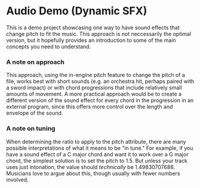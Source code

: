 # Audio Demo (Dynamic SFX)

This is a demo project showcasing one way to have sound effects that change pitch to fit the music. This approach is not neccessarily the optimal version, but it hopefully provides an introduction to some of the main concepts you need to understand.

### A note on approach

This approach, using the in-engine pitch feature to change the pitch of a file, works best with short sounds (e.g. an orchestra hit, perhaps paired with a sword impact) or with chord progressions that include relatively small amounts of movement. A more practical approach would be to create a different version of the sound effect for every chord in the progression in an external program, since this offers more control over the length and envelope of the sound.

### A note on tuning

When determining the ratio to apply to the pitch attribute, there are many possible interpretations of what it means to be "in tune." For example, if you have a sound effect of a C major chord and want it to work over a G major chord, the simplest solution is to set the pitch to 1.5. But unless your track uses just intonation, the value should *technically* be 1.49830707688. Musicians love to argue about this, though usually with fewer numbers involved.